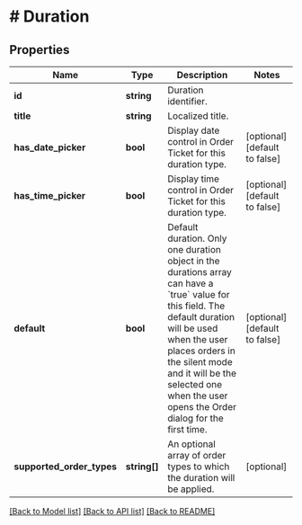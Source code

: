 # # Duration

## Properties

Name | Type | Description | Notes
------------ | ------------- | ------------- | -------------
**id** | **string** | Duration identifier. |
**title** | **string** | Localized title. |
**has_date_picker** | **bool** | Display date control in Order Ticket for this duration type. | [optional] [default to false]
**has_time_picker** | **bool** | Display time control in Order Ticket for this duration type. | [optional] [default to false]
**default** | **bool** | Default duration. Only one duration object in the durations array can have a &#x60;true&#x60; value for this field. The default duration will be used when the user places orders in the silent mode and it will be the selected one when the user opens the Order dialog for the first time. | [optional] [default to false]
**supported_order_types** | **string[]** | An optional array of order types to which the duration will be applied. | [optional]

[[Back to Model list]](../../README.md#models) [[Back to API list]](../../README.md#endpoints) [[Back to README]](../../README.md)

